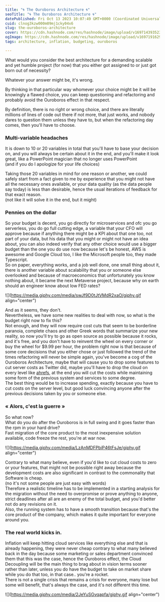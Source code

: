 ```yaml
---
title: "🌀 The Ouroboros Architecture 🌀"
seoTitle: "🌀 The Ouroboros Architecture 🌀"
datePublished: Fri Oct 13 2023 10:07:49 GMT+0000 (Coordinated Universal Time)
cuid: clnog3kzw000m09mj1cky04x6
slug: the-ouroboros-architecture
cover: https://cdn.hashnode.com/res/hashnode/image/upload/v1697143935239/2310d5c1-9553-42c5-a1d1-65abc7c85198.jpeg
ogImage: https://cdn.hashnode.com/res/hashnode/image/upload/v1697191629452/a6020ae3-4805-49dc-a502-c96bc69a1722.jpeg
tags: architecture, inflation, budgeting, ouroboros

---
```


What would you consider the best architecture for a demanding scalable and yet humble project (for now) that you either got assigned to or just got born out of necessity?

Whatever your answer might be, it's wrong.

By thinking in that particular way whomever your choice might be it will be knowingly a flawed choice, you can keep questioning and refactoring and probably avoid the Ouroboros effect in that respect.

By definition, there is no right or wrong choice, and there are literally millions of lines of code out there if not more, that just works, and nobody dares to question them unless they have to, but when the refactoring day comes, then you'll have to choose.

### Multi-variable headaches

It is down to 10 or 20 variables in total that you'll have to base your decision on, and you will always be certain about it in the end, and you'll make it look great, like a PowerPoint magician that no longer uses PowerPoint  
(and if you do I apologize for your life choices)

Taking those 20 variables in mind for one reason or another, we could safely start from a fact given to me by experience that you might not have all the necessary ones available, or your data quality (as the data people say today) is less than desirable, hence the usual iterations of feedback for that exact reason.  
(not like it will solve it in the end, but it might)

### Pennies on the dollar

So your budget is decent, you go directly for microservices and ofc you go serverless, you do go full cutting edge, a variable that your CFO will approve because if anything there might be a KPI about that one too, not part of your data, but his data that you might or might not have an idea about, you can also indeed verify that any other choice would use a bigger budget than the one you do use now because let's be honest, AWS is awesome and Google Cloud too, I like the Microsoft people too, they made Typescript.  
So on paper, everything works, and a job well done, one small thing about it, there is another variable about scalability that you or someone else overlooked and because of macroeconomics that unfortunately you know nothing about, it became the next Metaverse project, because why on earth should an engineer know about low FED rates?

![](https://media.giphy.com/media/swJf9D0tJtVMdR2xaO/giphy.gif align="center")

And as it seems, they don't.  
Nevertheless, we have some new realities to deal with now, so what is the budget right now to fix this?  
Not enough, and they will now require cost cuts that seem to be borderline paranoia, complete chaos and other Greek words that summarize your new reality, so now you'll try to go as open source as possible because it rocks, and it's free, and you don't have to reinvent the wheel on every corner or buy the wheel for $9.99 per hour, the problem right now is that because of some core decisions that you either chose or just followed the trend of the times refactoring will never be simple again, you've become a cog of the Ouroboros Architecture, maybe that will cause you to drop some features to cut server costs as Twitter did, maybe you'll have to drop the cloud on every level like [ahrefs](https://tech.ahrefs.com/how-ahrefs-saved-us-400m-in-3-years-by-not-going-to-the-cloud-8939dd930af8), at the end you will cut the costs while maintaining some form of the previous system and services to some degree.  
The best thing would be to increase spending, exactly because you have to cut costs on the server level, but good luck convincing anyone after the previous decisions taken by you or someone else.

### « Alors, c'est la guerre »

So what now?  
What do you do after the Ouroboros is in full swing and it goes faster than the rpm in your hard drive?  
Fast migration of the core product to the most inexpensive solution available, code freeze the rest, you're at war now.

![](https://media.giphy.com/media/LzAnMDFPbiP46tFsJe/giphy.gif align="center")

Contrary to what many believe, even if you'd like to cut cloud costs to zero or your features, that might not be possible right away because the development costs are also significant in contrast to the commonality that Software is cheap.  
(no it's not some people are just easy with words)  
Therefore a realistic timeline has to be implemented in a starting analysis for the migration without the need to overpromise or prove anything to anyone, strict deadlines after all are an enemy of the total budget, and you'd better not do any revisions on it.  
Also, the running system has to have a smooth transition because that's the core product of the company, which makes it quite important for everyone around you.

### The real world kicks in.

Inflation will keep hitting cloud services like everything else and that is already happening, they were never cheap contrary to what many believed back in the day because some marketing or sales department convinced them that this was the case, hence the Ouroboros effect, the Cloud Decoupling will be the main thing to brag about in vision terms sooner rather than later, unless you do have the budget to take on market share while you do that too, in that case.. you're a rocket.  
There is not a single crisis that remains a crisis for everyone, many lose but some will benefit, that's always the case, and it's not different this time.

![](https://media.giphy.com/media/2JeYuSGvqapfa/giphy.gif align="center")